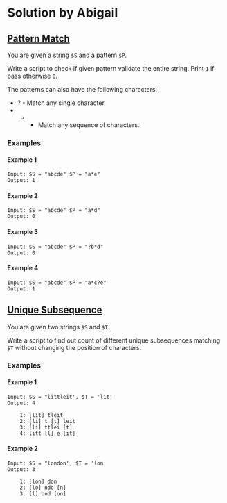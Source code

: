 # Solution by Abigail
## [Pattern Match](https://perlweeklychallenge.org/blog/perl-weekly-challenge-099/#TASK1)

You are given a string `$S` and a pattern `$P`.

Write a script to check if given pattern validate the entire string.
Print `1` if pass otherwise `0`.

The patterns can also have the following characters:
* ? - Match any single character.
* * - Match any sequence of characters.

### Examples
#### Example 1
~~~~
Input: $S = "abcde" $P = "a*e"
Output: 1
~~~~


#### Example 2
~~~~
Input: $S = "abcde" $P = "a*d"
Output: 0
~~~~


#### Example 3
~~~~
Input: $S = "abcde" $P = "?b*d"
Output: 0
~~~~


#### Example 4
~~~~
Input: $S = "abcde" $P = "a*c?e"
Output: 1
~~~~


## [Unique Subsequence](https://perlweeklychallenge.org/blog/perl-weekly-challenge-099/#TASK2)

You are given two strings `$S` and `$T`.

Write a script to find out count of different unique subsequences
matching `$T` without changing the position of characters.

### Examples
#### Example 1
~~~~
Input: $S = "littleit', $T = 'lit'
Output: 4

    1: [lit] tleit
    2: [li] t [t] leit
    3: [li] ttlei [t]
    4: litt [l] e [it]
~~~~

#### Example 2
~~~~
Input: $S = "london', $T = 'lon'
Output: 3

    1: [lon] don
    2: [lo] ndo [n]
    3: [l] ond [on]
~~~~
